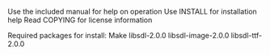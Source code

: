 Use the included manual for help on operation
Use INSTALL for installation help
Read COPYING for license information

Required packages for install: Make libsdl-2.0.0 libsdl-image-2.0.0 libsdl-ttf-2.0.0
